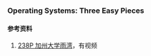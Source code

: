 ### Operating Systems: Three Easy Pieces

#### 参考资料
1. [238P 加州大学雨湾](https://www.ics.uci.edu/~aburtsev/238P/index.html)，有视频